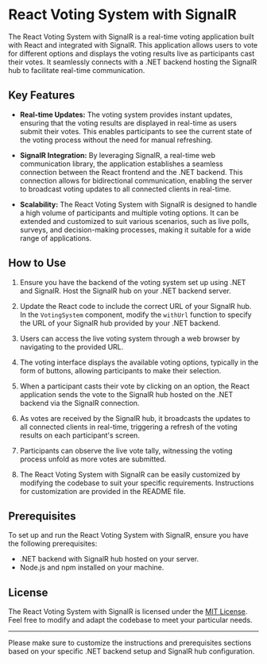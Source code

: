 
# React Voting System with SignalR

The React Voting System with SignalR is a real-time voting application built with React and integrated with SignalR. This application allows users to vote for different options and displays the voting results live as participants cast their votes. It seamlessly connects with a .NET backend hosting the SignalR hub to facilitate real-time communication.

## Key Features

- **Real-time Updates:** The voting system provides instant updates, ensuring that the voting results are displayed in real-time as users submit their votes. This enables participants to see the current state of the voting process without the need for manual refreshing.

- **SignalR Integration:** By leveraging SignalR, a real-time web communication library, the application establishes a seamless connection between the React frontend and the .NET backend. This connection allows for bidirectional communication, enabling the server to broadcast voting updates to all connected clients in real-time.

- **Scalability:** The React Voting System with SignalR is designed to handle a high volume of participants and multiple voting options. It can be extended and customized to suit various scenarios, such as live polls, surveys, and decision-making processes, making it suitable for a wide range of applications.

## How to Use

1. Ensure you have the backend of the voting system set up using .NET and SignalR. Host the SignalR hub on your .NET backend server.

2. Update the React code to include the correct URL of your SignalR hub. In the `VotingSystem` component, modify the `withUrl` function to specify the URL of your SignalR hub provided by your .NET backend.

3. Users can access the live voting system through a web browser by navigating to the provided URL.

4. The voting interface displays the available voting options, typically in the form of buttons, allowing participants to make their selection.

5. When a participant casts their vote by clicking on an option, the React application sends the vote to the SignalR hub hosted on the .NET backend via the SignalR connection.

6. As votes are received by the SignalR hub, it broadcasts the updates to all connected clients in real-time, triggering a refresh of the voting results on each participant's screen.

7. Participants can observe the live vote tally, witnessing the voting process unfold as more votes are submitted.

8. The React Voting System with SignalR can be easily customized by modifying the codebase to suit your specific requirements. Instructions for customization are provided in the README file.

## Prerequisites

To set up and run the React Voting System with SignalR, ensure you have the following prerequisites:

- .NET backend with SignalR hub hosted on your server.
- Node.js and npm installed on your machine.

## License

The React Voting System with SignalR is licensed under the [MIT License](LICENSE). Feel free to modify and adapt the codebase to meet your particular needs.

---

Please make sure to customize the instructions and prerequisites sections based on your specific .NET backend setup and SignalR hub configuration.
